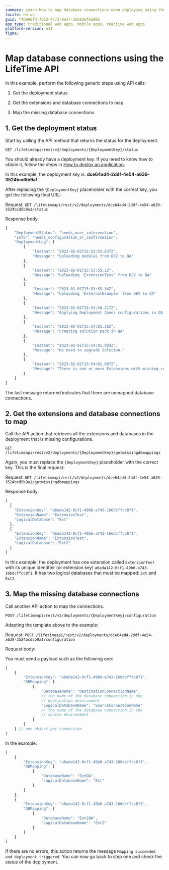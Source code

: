 ```yaml
---
summary: Learn how to map database connections when deploying using the LifeTime API.
locale: en-us
guid: f4b0e6fd-f612-4773-8e37-d2693ef6a005
app_type: traditional web apps, mobile apps, reactive web apps
platform-version: o11
figma:
---
```


# Map database connections using the LifeTime API

In this example, perform the following generic steps using API calls:

1. Get the deployment status.

2. Get the extensions and database connections to map.

3. Map the missing database connections.

## 1. Get the deployment status

Start by calling the API method that returns the status for the deployment.

`GET /lifetimeapi/rest/v2/deployments/{DeploymentKey}/status`

You should already have a deployment key. If you need to know how to obtain it, follow the steps in [How to deploy an application](api-deploy-app.md).

In this example, the deployment key is: **dce64ad4-2ddf-4e54-a639-3524bcd5b9a1**

After replacing the `{DeploymentKey}` placeholder with the correct key, you get the following final URL:

Request: `GET /lifetimeapi/rest/v2/deployments/dce64ad4-2ddf-4e54-a639-3524bcd5b9a1/status`

Response body:
```JavaScript
{
    "DeploymentStatus": "needs_user_intervention",
    "Info": "needs_configuration_or_confirmation",
    "DeploymentLog": [
        {
            "Instant": "2023-02-01T15:53:53.637Z",
            "Message": "Uploading modules from DEV to QA"
        },
        {
            "Instant": "2023-02-01T15:53:55.2Z",
            "Message": "Uploading 'ExtensionTest' from DEV to QA"
        },
        {
            "Instant": "2023-02-01T15:53:55.34Z",
            "Message": "Uploading 'ExternalExample' from DEV to QA"
        },
        {
            "Instant": "2023-02-01T15:53:58.217Z",
            "Message": "Applying Deployment Zones configurations in QA Environment"
        },
        {
            "Instant": "2023-02-01T15:54:01.36Z",
            "Message": "Creating solution pack in QA"
        },
        {
            "Instant": "2023-02-01T15:54:01.903Z",
            "Message": "No need to upgrade Solution."
        },
        {
            "Instant": "2023-02-01T15:54:01.907Z",
            "Message": "There is one or more Extensions with missing configuration which may lead to publishing errors. Please configure the Database Connections for the listed Extensions' Logical Databases."
        }
    ]
}
```

The last message returned indicates that there are unmapped database connections.

## 2. Get the extensions and database connections to map

Call the API action that retrieves all the extensions and databases in the deployment that is missing configurations.

`GET /lifetimeapi/rest/v2/deployments/{DeploymentKey}/getmissingdbmappings`

Again, you must replace the `{DeploymentKey}` placeholder with the correct key. This is the final request:

Request: `GET /lifetimeapi/rest/v2/deployments/dce64ad4-2ddf-4e54-a639-3524bcd5b9a1/getmissingdbmappings`

Response body:
```JavaScript
[
  {
    "ExtensionKey": "a6ada142-0cf1-49b6-a743-166dcffcc8f1",
    "ExtensionName": "ExtensionTest",
    "LogicalDatabase": "Ext"
  },
  {
    "ExtensionKey": "a6ada142-0cf1-49b6-a743-166dcffcc8f1",
    "ExtensionName": "ExtensionTest",
    "LogicalDatabase": "Ext2"
  }
]
```

In this example, the deployment has one extension called `ExtensionTest` with its unique identifier (or extension key) `a6ada142-0cf1-49b6-a743-166dcffcc8f1`. It has two logical databases that must be mapped: `Ext` and `Ext2`.

## 3. Map the missing database connections

Call another API action to map the connections.

`POST /lifetimeapi/rest/v2/deployments/{DeploymentKey}/configuration`

Adapting the template above to the example:

Request: `POST /lifetimeapi/rest/v2/deployments/dce64ad4-2ddf-4e54-a639-3524bcd5b9a1/configuration`

Request body:

You must send a payload such as the following one:

```JavaScript
[
    {
        "ExtensionKey": "a6ada142-0cf1-49b6-a743-166dcffcc8f1",
        "DBMapping": [
            {
                "DatabaseName": "DestinationConnectionName",
                // the name of the database connection in the
                // destination environment
                "LogicalDatabaseName": "SourceConnectionName"
                // the name of the database connection in the
                // source environment
            }
        ]
    } // one object per connection
]
```

In the example:

```JavaScript
[
    {
        "ExtensionKey": "a6ada142-0cf1-49b6-a743-166dcffcc8f1",
        "DBMapping": [
            {
                "DatabaseName": "ExtQA",
                "LogicalDatabaseName": "Ext"
            }
        ]
    },
    {
        "ExtensionKey": "a6ada142-0cf1-49b6-a743-166dcffcc8f1",
        "DBMapping": [
            {
                "DatabaseName": "Ext2QA",
                "LogicalDatabaseName": "Ext2"
            }
        ]
    }
]
```

If there are no errors, this action returns the message `Mapping succeeded and deployment triggered`. You can now go back to step one and check the status of the deployment.
